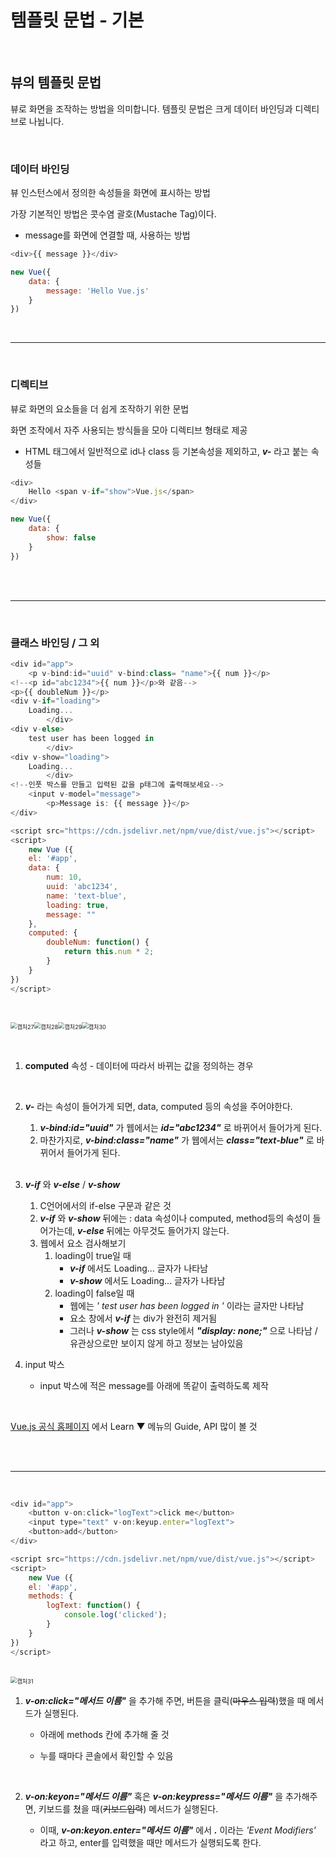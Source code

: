 # 템플릿 문법 - 기본

<br>

## 뷰의 템플릿 문법

뷰로 화면을 조작하는 방법을 의미합니다. 템플릿 문법은 크게 데이터 바인딩과 디렉티브로 나뉩니다.

<br>

### 데이터 바인딩

뷰 인스턴스에서 정의한 속성들을 화면에 표시하는 방법

가장 기본적인 방법은 콧수염 괄호(Mustache Tag)이다.

+ message를 화면에 연결할 때, 사용하는 방법

```javascript
<div>{{ message }}</div>
```

```javascript
new Vue({
    data: {
        message: 'Hello Vue.js'
    }
})
```

<br>

-----

<br>

### 디렉티브

뷰로 화면의 요소들을 더 쉽게 조작하기 위한 문법

화면 조작에서 자주 사용되는 방식들을 모아 디렉티브 형태로 제공

+ HTML 태그에서 일반적으로 id나 class 등 기본속성을 제외하고, **_v-_** 라고 붙는 속성들

```javascript
<div>
	Hello <span v-if="show">Vue.js</span>
</div>
```

```javascript
new Vue({
    data: {
        show: false
    }
})
```

<br><br>

-----

<br>

### 클래스 바인딩 / 그 외

```javascript
<div id="app">
    <p v-bind:id="uuid" v-bind:class= "name">{{ num }}</p>
<!--<p id="abc1234">{{ num }}</p>와 같음-->
<p>{{ doubleNum }}</p>
<div v-if="loading">
    Loading...
        </div>
<div v-else>
    test user has been logged in
        </div>
<div v-show="loading">
    Loading...
        </div>
<!--인풋 박스를 만들고 입력된 값을 p태그에 출력해보세요-->
    <input v-model="message">
        <p>Message is: {{ message }}</p>
</div>

<script src="https://cdn.jsdelivr.net/npm/vue/dist/vue.js"></script>
<script>
    new Vue ({
    el: '#app',
    data: {
        num: 10,
        uuid: 'abc1234',
        name: 'text-blue',
        loading: true,
        message: "" 
    },
    computed: {
        doubleNum: function() {
            return this.num * 2;
        }
    }
})
</script>
```

<br>

<img src="./캡처27.PNG" alt="캡처27" style="zoom: 65%;" /><img src="./캡처28.PNG" alt="캡처28" style="zoom: 65%;" /><img src="./캡처29.PNG" alt="캡처29" style="zoom: 65%;" /><img src="./캡처30.PNG" alt="캡처30" style="zoom: 65%;" />

<br>

1. **computed** 속성 - 데이터에 따라서 바뀌는 값을 정의하는 경우

   <br>

2. **_v-_** 라는 속성이 들어가게 되면, data, computed 등의 속성을 주어야한다.

   1. **_v-bind:id="uuid"_** 가 웹에서는 **_id="abc1234"_** 로 바뀌어서 들어가게 된다.
   2. 마찬가지로, **_v-bind:class="name"_** 가 웹에서는 **_class="text-blue"_** 로 바뀌어서 들어가게 된다.

   <br>

3. **_v-if_** 와 **_v-else_** / **_v-show_**

   1. C언어에서의 if-else 구문과 같은 것
   2. **_v-if_** 와 **_v-show_** 뒤에는 : data 속성이나 computed, method등의 속성이 들어가는데, **_v-else_** 뒤에는 아무것도 들어가지 않는다.
   3. 웹에서 요소 검사해보기
      1. loading이 true일 때
         + **_v-if_** 에서도 Loading... 글자가 나타남
         + **_v-show_** 에서도 Loading... 글자가 나타남
      2. loading이 false일 때
         + 웹에는 *' test user has been logged in '* 이라는 글자만 나타남
         + 요소 창에서 **_v-if_** 는 div가 완전히 제거됨
         + 그러나 **_v-show_** 는 css style에서 **_"display: none;"_** 으로 나타남 / 유관상으로만 보이지 않게 하고 정보는 남아있음

4. input 박스

   + input 박스에 적은 message를 아래에 똑같이 출력하도록 제작

<br>

[Vue.js 공식 홈페이지](https://vuejs.org/) 에서 Learn ▼ 메뉴의 Guide, API 많이 볼 것

<br><br>

-----

<br>

```javascript
<div id="app">
    <button v-on:click="logText">click me</button>
    <input type="text" v-on:keyup.enter="logText">
    <button>add</button>
</div>

<script src="https://cdn.jsdelivr.net/npm/vue/dist/vue.js"></script>
<script>
    new Vue ({
    el: '#app',
    methods: {
        logText: function() {
            console.log('clicked');
        }
    }
})
</script>
```

<br>

<img src="./캡처31.PNG" alt="캡처31" style="zoom: 65%;" />



1. **_v-on:click="메서드 이름"_** 을 추가해 주면, 버튼을 클릭(~~마우스 입력~~)했을 때 메서드가 실행된다.

   + 아래에 methods 칸에 추가해 줄 것

   + 누를 때마다 콘솔에서 확인할 수 있음

     <br>

2. **_v-on:keyon="메서드 이름"_** 혹은 **_v-on:keypress="메서드 이름"_** 을 추가해주면, 키보드를 쳤을 때(~~키보드입력~~) 메서드가 실행된다.

   + 이때, **_v-on:keyon.enter="메서드 이름"_** 에서 **_._** 이라는 *'Event Modifiers'* 라고 하고, enter를 입력했을 때만 메서드가 실행되도록 한다.

